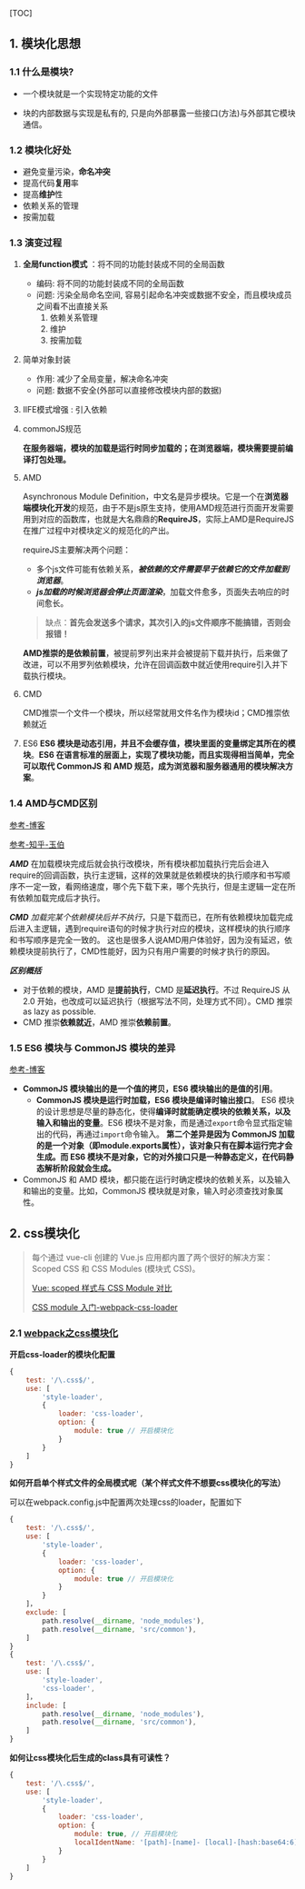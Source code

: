 [TOC]

## 1. 模块化思想 ##

### 1.1 什么是模块? ###

* 一个模块就是一个实现特定功能的文件

- 块的内部数据与实现是私有的, 只是向外部暴露一些接口(方法)与外部其它模块通信。

### 1.2 模块化好处 ###

- 避免变量污染，**命名冲突**
- 提高代码**复用**率
- 提高**维护**性
- 依赖关系的管理
- 按需加载

### 1.3 演变过程 ###

1. **全局function模式** ：将不同的功能封装成不同的全局函数

   - 编码: 将不同的功能封装成不同的全局函数
   - 问题: 污染全局命名空间, 容易引起命名冲突或数据不安全，而且模块成员之间看不出直接关系
     1. 依赖关系管理
     2. 维护
     3. 按需加载

2. 简单对象封装

   - 作用: 减少了全局变量，解决命名冲突
   - 问题: 数据不安全(外部可以直接修改模块内部的数据)

4. IIFE模式增强 : 引入依赖

5. commonJS规范

   **在服务器端，模块的加载是运行时同步加载的；在浏览器端，模块需要提前编译打包处理。**

6. AMD

   Asynchronous Module Definition，中文名是异步模块。它是一个在**浏览器端模块化开发**的规范，由于不是js原生支持，使用AMD规范进行页面开发需要用到对应的函数库，也就是大名鼎鼎的**RequireJS**，实际上AMD是RequireJS在推广过程中对模块定义的规范化的产出。

   requireJS主要解决两个问题：

   - 多个js文件可能有依赖关系，***被依赖的文件需要早于依赖它的文件加载到浏览器***。
   - ***js加载的时候浏览器会停止页面渲染***，加载文件愈多，页面失去响应的时间愈长。

   > 缺点：**首先会发送多个请求，其次引入的js文件顺序不能搞错，否则会报错！**

   **AMD推崇的是依赖前置**，被提前罗列出来并会被提前下载并执行，后来做了改进，可以不用罗列依赖模块，允许在回调函数中就近使用require引入并下载执行模块。

7. CMD

   CMD推崇一个文件一个模块，所以经常就用文件名作为模块id；CMD推崇依赖就近

8. ES6
   **ES6 模块是动态引用，并且不会缓存值，模块里面的变量绑定其所在的模块**。**ES6 在语言标准的层面上，实现了模块功能，而且实现得相当简单，完全可以取代 CommonJS 和 AMD 规范，成为浏览器和服务器通用的模块解决方案**。

### 1.4 AMD与CMD区别 ###

[参考-博客](https://www.cnblogs.com/code-klaus/p/9011911.html)

[参考-知乎-玉伯](https://www.zhihu.com/question/20351507/answer/14859415)

***AMD***  在加载模块完成后就会执行改模块，所有模块都加载执行完后会进入require的回调函数，执行主逻辑，这样的效果就是依赖模块的执行顺序和书写顺序不一定一致，看网络速度，哪个先下载下来，哪个先执行，但是主逻辑一定在所有依赖加载完成后才执行。

***CMD***  *加载完某个依赖模块后并不执行*，只是下载而已，在所有依赖模块加载完成后进入主逻辑，遇到require语句的时候才执行对应的模块，这样模块的执行顺序和书写顺序是完全一致的。
这也是很多人说AMD用户体验好，因为没有延迟，依赖模块提前执行了，CMD性能好，因为只有用户需要的时候才执行的原因。

***区别概括***

- 对于依赖的模块，AMD 是**提前执行**，CMD 是**延迟执行**。不过 RequireJS 从 2.0 开始，也改成可以延迟执行（根据写法不同，处理方式不同）。CMD 推崇 as lazy as possible.
- CMD 推崇**依赖就近**，AMD 推崇**依赖前置**。

### 1.5 ES6 模块与 CommonJS 模块的差异 ###

[参考-博客](http://web.jobbole.com/95559/)

- **CommonJS 模块输出的是一个值的拷贝，ES6 模块输出的是值的引用**。
  - **CommonJS 模块是运行时加载，ES6 模块是编译时输出接口**。
    ES6 模块的设计思想是尽量的静态化，使得**编译时就能确定模块的依赖关系，以及输入和输出的变量**。ES6 模块不是对象，而是通过`export`命令显式指定输出的代码，再通过`import`命令输入。
    **第二个差异是因为 CommonJS 加载的是一个对象（即module.exports属性），该对象只有在脚本运行完才会生成。而 ES6 模块不是对象，它的对外接口只是一种静态定义，在代码静态解析阶段就会生成。**
- CommonJS 和 AMD 模块，都只能在运行时确定模块的依赖关系，以及输入和输出的变量。比如，CommonJS 模块就是对象，输入时必须查找对象属性。

## 2. css模块化 ##

> 每个通过 vue-cli 创建的 Vue.js 应用都内置了两个很好的解决方案：Scoped CSS 和 CSS Modules (模块式 CSS)。
>
> [Vue: scoped 样式与 CSS Module 对比](<https://mp.weixin.qq.com/s?__biz=MzUzOTM0MTE4OQ==&mid=2247485033&idx=1&sn=a0701322cbbb5f132e17974d99529211&chksm=fac8be83cdbf3795bb8193c998d1cf2511b8cf061e1c88200c28a3154a94155b2e330269c028&mpshare=1&scene=1&srcid=1208nOH32g3oozTN7nw0aO2c#rd>)
>
> [CSS module 入门-webpack-css-loader](https://segmentfault.com/a/1190000014722978)

### 2.1 [webpack之css模块化](<https://blog.csdn.net/hdchangchang/article/details/80183501>) ###

**开启css-loader的模块化配置**

```js
{
    test: '/\.css$/',
    use: [
        'style-loader',
        {
            loader: 'css-loader',
            option: {
                module: true // 开启模块化
            }
        }
    ]
}
```

**如何开启单个样式文件的全局模式呢（某个样式文件不想要css模块化的写法）**

可以在webpack.config.js中配置两次处理css的loader，配置如下

```js
{
    test: '/\.css$/',
    use: [
        'style-loader',
        {
            loader: 'css-loader',
            option: {
                module: true // 开启模块化
            }
        }
    ]，
    exclude: [
        path.resolve(__dirname, 'node_modules'),
        path.resolve(__dirname, 'src/common'),
    ]
}
{
    test: '/\.css$/',
    use: [
        'style-loader',
        'css-loader',
    ]，
    include: [
        path.resolve(__dirname, 'node_modules'),
        path.resolve(__dirname, 'src/common'),
    ]
}
```

**如何让css模块化后生成的class具有可读性？**

```js
{
    test: '/\.css$/',
    use: [
        'style-loader',
        {
            loader: 'css-loader',
            option: {
                module: true, // 开启模块化
                localIdentName: '[path]-[name]-	[local]-[hash:base64:6]' // 默认是[hash:base64]
            }
        }
    ]
}
```

